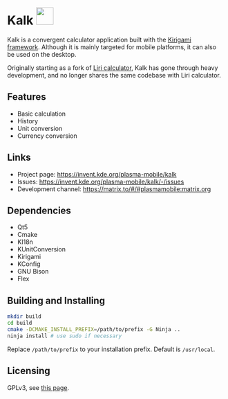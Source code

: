 # Kalk <img src="kalk.png" width="40"/>
Kalk is a convergent calculator application built with the [Kirigami framework](https://kde.org/products/kirigami/). Although it is mainly targeted for mobile platforms, it can also be used on the desktop.

Originally starting as a fork of [Liri calculator](https://github.com/lirios/calculator), Kalk has gone through heavy development, and no longer shares the same codebase with Liri calculator.

## Features
* Basic calculation
* History
* Unit conversion 
* Currency conversion

## Links
* Project page: https://invent.kde.org/plasma-mobile/kalk
* Issues: https://invent.kde.org/plasma-mobile/kalk/-/issues
* Development channel: https://matrix.to/#/#plasmamobile:matrix.org

## Dependencies
* Qt5 
* Cmake
* KI18n
* KUnitConversion
* Kirigami
* KConfig
* GNU Bison
* Flex

## Building and Installing

```sh
mkdir build
cd build
cmake -DCMAKE_INSTALL_PREFIX=/path/to/prefix -G Ninja ..
ninja install # use sudo if necessary
```

Replace `/path/to/prefix` to your installation prefix.
Default is `/usr/local`.

## Licensing
GPLv3, see [this page](https://www.gnu.org/licenses/gpl-3.0.en.html).
